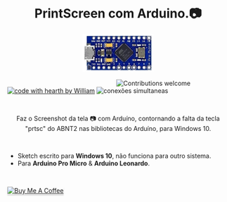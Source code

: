 <h1 align="center">PrintScreen com Arduino.📷</h1>

<p align="center">
 <img alt="digispark" src="https://github.com/Fincao/PrintScreen-Arduino/blob/master/img/pro%20micro.png" width="162px">
</p>

&nbsp;&nbsp;&nbsp;&nbsp;&nbsp;&nbsp;&nbsp;&nbsp;&nbsp;&nbsp;&nbsp;&nbsp;&nbsp;&nbsp;&nbsp;&nbsp;&nbsp;&nbsp;&nbsp;&nbsp;&nbsp;&nbsp;&nbsp;&nbsp;&nbsp;&nbsp;&nbsp;&nbsp;&nbsp;&nbsp;&nbsp;&nbsp;&nbsp;&nbsp;&nbsp;&nbsp;&nbsp;&nbsp;&nbsp;&nbsp;&nbsp;&nbsp;&nbsp;&nbsp;&nbsp;&nbsp;&nbsp;&nbsp;&nbsp;&nbsp;&nbsp;&nbsp;&nbsp;&nbsp;&nbsp;&nbsp;&nbsp;&nbsp;&nbsp;&nbsp;&nbsp;&nbsp;
![Contributions welcome](https://img.shields.io/badge/contributions-welcome-green.svg)
[![code with hearth by William](https://img.shields.io/badge/<%5C>%20with%20♥%20by-Will-red)](https://github.com/Fincao)
![conexões simultaneas](https://img.shields.io/badge/10-Windows-blue?logo=Windows&style=flat)

<br>
<p align="center">
Faz o Screenshot da tela 📷 com Arduíno, contornando a falta da tecla "prtsc" do ABNT2 nas bibliotecas do Arduíno, para Windows 10.
</p>

<br>

 - Sketch escrito para **Windows 10**, não funciona para outro sistema.
 - Para **Arduino Pro Micro**  &  **Arduino Leonardo**.
 
 <br>
 
 <a href="https://www.buymeacoffee.com/oMW0fT8" target="_blank"><img src="https://www.buymeacoffee.com/assets/img/custom_images/orange_img.png" alt="Buy Me A Coffee" style="height: 41px !important;width: 174px !important;box-shadow: 0px 3px 2px 0px rgba(190, 190, 190, 0.5) !important;-webkit-box-shadow: 0px 3px 2px 0px rgba(190, 190, 190, 0.5) !important;" ></a>
